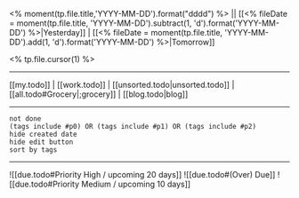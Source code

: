 <% moment(tp.file.title,'YYYY-MM-DD').format("dddd") %> || [[<% fileDate = moment(tp.file.title, 'YYYY-MM-DD').subtract(1, 'd').format('YYYY-MM-DD') %>|Yesterday]] | [[<% fileDate = moment(tp.file.title, 'YYYY-MM-DD').add(1, 'd').format('YYYY-MM-DD') %>|Tomorrow]]

<% tp.file.cursor(1) %>




- - -
[[my.todo]] | [[work.todo]] | [[unsorted.todo|unsorted.todo]] | [[all.todo#Grocery|;grocery]] | [[blog.todo|blog]]
- - -
```tasks
not done
(tags include #p0) OR (tags include #p1) OR (tags include #p2)
hide created date
hide edit button
sort by tags
```
- - -
![[due.todo#Priority High / upcoming 20 days]]
![[due.todo#(Over) Due]]
![[due.todo#Priority Medium / upcoming 10 days]]
